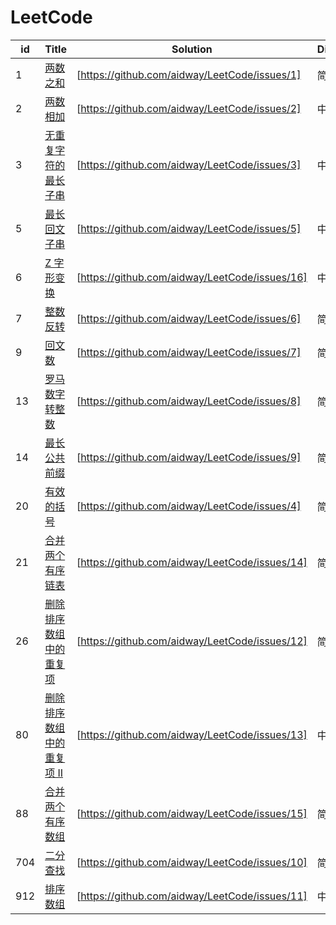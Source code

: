 # LeetCode

| id | Title | Solution | Difficulty | Class |
|---| ----- | -------- | ---------- | ---------- |
|1|[两数之和](https://leetcode-cn.com/problems/two-sum/) | [https://github.com/aidway/LeetCode/issues/1]|简单|数学
|2|[两数相加](https://leetcode-cn.com/problems/add-two-numbers/) | [https://github.com/aidway/LeetCode/issues/2]|中等|链表
|3|[无重复字符的最长子串](https://leetcode-cn.com/problems/longest-substring-without-repeating-characters/) | [https://github.com/aidway/LeetCode/issues/3]|中等|动态规划
|5|[最长回文子串](https://leetcode-cn.com/problems/longest-palindromic-substring/)|[https://github.com/aidway/LeetCode/issues/5]|中等|模拟
|6|[Z 字形变换](https://leetcode-cn.com/problems/zigzag-conversion/)|[https://github.com/aidway/LeetCode/issues/16]|中等|模拟
|7|[整数反转](https://leetcode-cn.com/problems/reverse-integer/)|[https://github.com/aidway/LeetCode/issues/6]|简单|模拟
|9|[回文数](https://leetcode-cn.com/problems/palindrome-number/)|[https://github.com/aidway/LeetCode/issues/7]|简单|模拟
|13|[罗马数字转整数](https://leetcode-cn.com/problems/roman-to-integer/)|[https://github.com/aidway/LeetCode/issues/8]|简单|模拟
|14|[最长公共前缀](https://leetcode-cn.com/problems/longest-common-prefix/)|[https://github.com/aidway/LeetCode/issues/9]|简单|模拟
|20|[有效的括号](https://leetcode-cn.com/problems/valid-parentheses/)|[https://github.com/aidway/LeetCode/issues/4]|简单|模拟、栈
|21|[合并两个有序链表](https://leetcode-cn.com/problems/merge-two-sorted-lists/)|[https://github.com/aidway/LeetCode/issues/14]|简单|模拟、递归
|26|[删除排序数组中的重复项](https://leetcode-cn.com/problems/remove-duplicates-from-sorted-array/)|[https://github.com/aidway/LeetCode/issues/12]|简单|模拟
|80|[删除排序数组中的重复项 II](https://leetcode-cn.com/problems/remove-duplicates-from-sorted-array-ii/)|[https://github.com/aidway/LeetCode/issues/13]|中等|模拟
|88|[合并两个有序数组](https://leetcode-cn.com/problems/merge-sorted-array/)|[https://github.com/aidway/LeetCode/issues/15]|简单|模拟
|704|[二分查找](https://leetcode-cn.com/problems/binary-search/)|[https://github.com/aidway/LeetCode/issues/10]|简单|分治
|912|[排序数组](https://leetcode-cn.com/problems/sort-an-array/)|[https://github.com/aidway/LeetCode/issues/11]|中等|快速排序


[^_^]:
    ||[]()|[https://github.com/aidway/LeetCode/issues/]||
